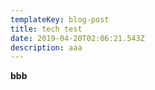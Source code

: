```yaml
---
templateKey: blog-post
title: tech test
date: 2019-04-20T02:06:21.543Z
description: aaa
---
```

**bbb**
